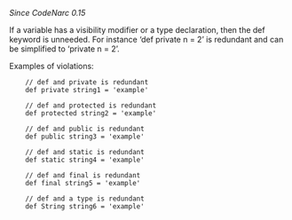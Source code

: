 *Since CodeNarc 0.15*

If a variable has a visibility modifier or a type declaration, then the
def keyword is unneeded. For instance ‘def private n = 2’ is redundant
and can be simplified to ‘private n = 2’.

Examples of violations:

        // def and private is redundant
        def private string1 = 'example'

        // def and protected is redundant
        def protected string2 = 'example'

        // def and public is redundant
        def public string3 = 'example'

        // def and static is redundant
        def static string4 = 'example'

        // def and final is redundant
        def final string5 = 'example'

        // def and a type is redundant
        def String string6 = 'example'
